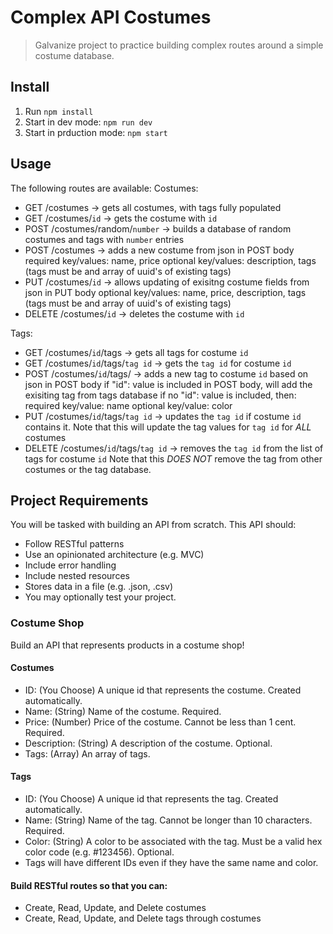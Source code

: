# Complex API Costumes
> Galvanize project to practice building complex routes around a simple costume database.

## Install
1. Run `npm install`
2. Start in dev mode: `npm run dev`
3. Start in prduction mode: `npm start`

## Usage
The following routes are available:
Costumes:
* GET /costumes -> gets all costumes, with tags fully populated
* GET /costumes/`id` -> gets the costume with `id`
* POST /costumes/random/`number` -> builds a database of random costumes and tags with `number` entries
* POST /costumes -> adds a new costume from json in POST body
    required key/values: name, price
    optional key/values: description, tags (tags must be and array of uuid's of existing tags)
* PUT /costumes/`id` -> allows updating of exisitng costume fields from json in PUT body
    optional key/values: name, price, description, tags (tags must be and array of uuid's of existing tags)
* DELETE /costumes/`id` -> deletes the costume with `id`

Tags:
* GET /costumes/`id`/tags -> gets all tags for costume `id`
* GET /costumes/`id`/tags/`tag id` -> gets the `tag id` for costume `id`
* POST /costumes/`id`/tags/ -> adds a new tag to costume `id` based on json in POST body
    if "id": value is included in POST body, will add the exisiting tag from tags database
    if no "id": value is included, then:
      required key/value: name
      optional key/value: color
* PUT /costumes/`id`/tags/`tag id` -> updates the `tag id` if costume `id` contains it.
    Note that this will update the tag values for `tag id` for *ALL* costumes
* DELETE /costumes/`id`/tags/`tag id` -> removes the `tag id` from the list of tags for costume `id`
    Note that this *DOES NOT* remove the tag from other costumes or the tag database.

## Project Requirements
You will be tasked with building an API from scratch. This API should:
* Follow RESTful patterns
* Use an opinionated architecture (e.g. MVC)
* Include error handling
* Include nested resources
* Stores data in a file (e.g. .json, .csv)
* You may optionally test your project.

### Costume Shop
Build an API that represents products in a costume shop!

#### Costumes
* ID: (You Choose) A unique id that represents the costume. Created automatically.
* Name: (String) Name of the costume. Required.
* Price: (Number) Price of the costume. Cannot be less than 1 cent. Required.
* Description: (String) A description of the costume. Optional.
* Tags: (Array) An array of tags.
#### Tags
* ID: (You Choose) A unique id that represents the tag. Created automatically.
* Name: (String) Name of the tag. Cannot be longer than 10 characters. Required.
* Color: (String) A color to be associated with the tag. Must be a valid hex color code (e.g. #123456). Optional.
* Tags will have different IDs even if they have the same name and color.
#### Build RESTful routes so that you can:
* Create, Read, Update, and Delete costumes
* Create, Read, Update, and Delete tags through costumes

